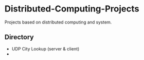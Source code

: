 # Distributed-Computing-Projects

Projects based on distributed computing and system.

## Directory

- UDP City Lookup (server & client)
- 
